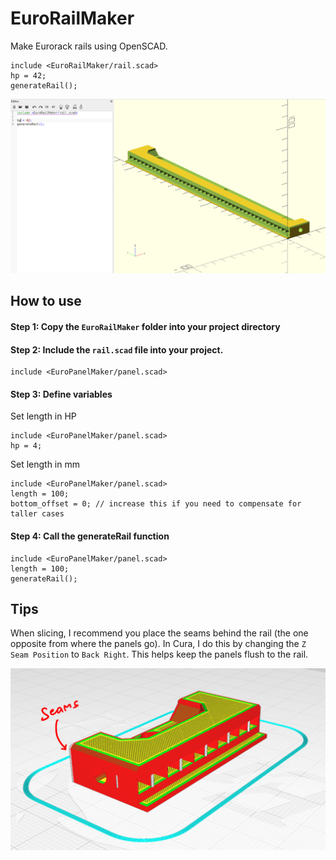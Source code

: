 # EuroRailMaker

Make Eurorack rails using OpenSCAD.

```
include <EuroRailMaker/rail.scad>
hp = 42;
generateRail();
```

![Eurorack rail demo](preview.png)

## How to use

#### Step 1: Copy the `EuroRailMaker` folder into your project directory

#### Step 2: Include the `rail.scad` file into your project.
```
include <EuroPanelMaker/panel.scad>
```

#### Step 3: Define variables
Set length in HP
```
include <EuroPanelMaker/panel.scad>
hp = 4;
```

Set length in mm
```
include <EuroPanelMaker/panel.scad>
length = 100;
bottom_offset = 0; // increase this if you need to compensate for taller cases 
```
 
#### Step 4: Call the generateRail function
```
include <EuroPanelMaker/panel.scad>
length = 100;
generateRail();
```

## Tips
When slicing, I recommend you place the seams behind the rail (the one opposite from where the panels go). In Cura, I do this by changing the `Z Seam Position` to `Back Right`. This helps keep the panels flush to the rail.

![Seam location](seams.png)
